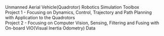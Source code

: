 Unmanned Aerial Vehicle(Quadrotor) Robotics Simulation Toolbox  
Project 1 - Focusing on Dynamics, Control, Trajectory and Path Planning with Application to the Quadrotors  
Project 2 - Focusing on Computer Vision, Sensing, Filtering and Fusing with On-board VIO(Visual Inertia Odometry) Data  

